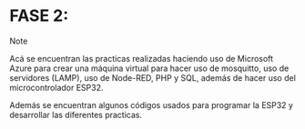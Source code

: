 # FASE 2:

> [!NOTE]
> Acá se encuentran las practicas realizadas haciendo uso de Microsoft Azure para crear una máquina virtual para hacer uso de mosquitto, uso de servidores (LAMP), uso de Node-RED, PHP y SQL, además de hacer uso del microcontrolador ESP32.
> 
> Además se encuentran algunos códigos usados para programar la ESP32 y desarrollar las diferentes practicas.